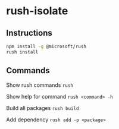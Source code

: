 # rush-isolate

## Instructions

```bash
npm install -g @microsoft/rush
rush install
```

## Commands

Show rush commands `rush`

Show help for command `rush <command> -h`

Build all packages `rush build`

Add dependency `rush add -p <package>`

